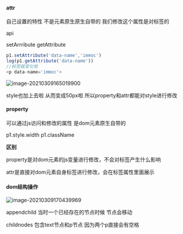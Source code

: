 #### attr

自己设置的特性 不是元素原生原生自带的 我们修改这个属性是对标签的

api

setArrribute  getAttribute

```js
p1.setAttribute('data-name','immoc')
log(p1.getAttribute('data-name'))
//标签就变化啦
<p data-name='immoc'>
```

![image-20210309165019900](C:\Users\legion\AppData\Roaming\Typora\typora-user-images\image-20210309165019900.png)

style也加上去啦 从而变成50px啦 所以property和attr都能对style进行修改

#### property

可以通过js访问和修改的属性 是dom元素原生自带的

p1.style.width p1.className





**区别**

property是对dom元素的js变量进行修改，不会对标签产生什么影响

attr是直接对dom元素自身标签进行修改，会在标签属性里面展示





#### dom结构操作

![image-20210309170439969](https://i.loli.net/2021/03/09/j815cMLDrqJAgxY.png)

appendchild 当时一个已经存在的节点时候 节点会移动

childnodes 包含text节点和p节点 因为两个p直接会有空格